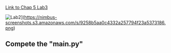 
[Link to Chap 5 Lab3](https://docs.google.com/presentation/d/1r3h2R9JwK9HK_U2Ia-zncL0BSjHV6Giu6ugNJ6yZpgc/edit#slide=id.g16b5233a379_0_21)

![Lab2]([https://nimb.ws/DGzkwU)](https://nimbus-screenshots.s3.amazonaws.com/s/9258b5aa0c4332a257794f23a5373186.png)

## Compete the "main.py"


